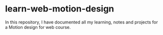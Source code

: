 # learn-web-motion-design
In this repository, I have documented all my learning, notes and projects for a Motion design for web course.
